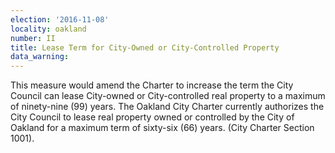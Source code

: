 ```yaml
---
election: '2016-11-08'
locality: oakland
number: II
title: Lease Term for City-Owned or City-Controlled Property
data_warning: 
---
```

This measure would amend the Charter to increase the term the City Council can lease City-owned or City-controlled real property to a maximum of ninety-nine (99) years. The Oakland City Charter currently authorizes the City Council to lease real property owned or controlled by the City of Oakland for a maximum term of sixty-six (66) years. (City Charter Section 1001).
